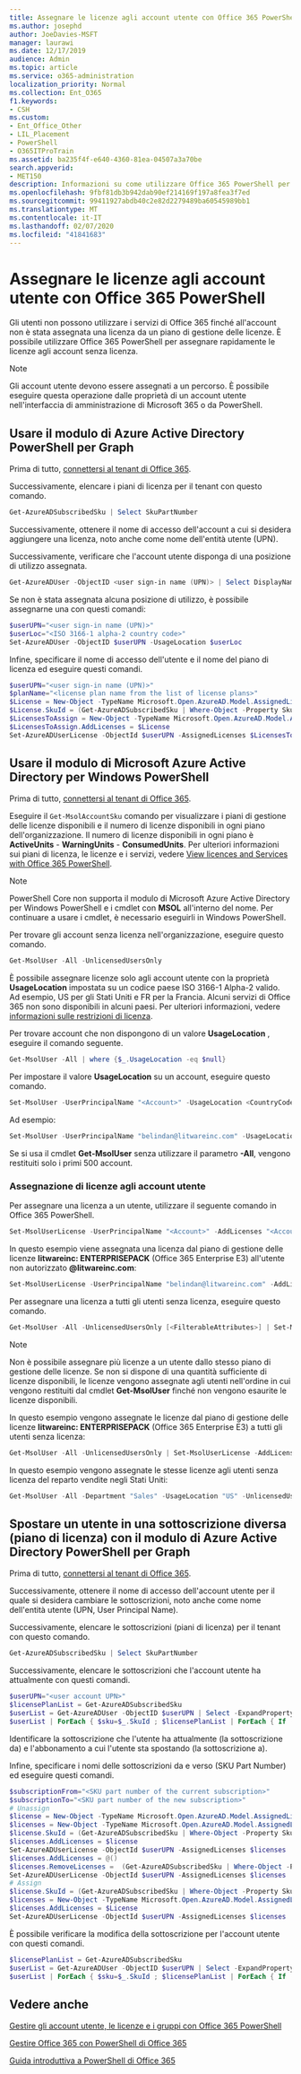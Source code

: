 ```yaml
---
title: Assegnare le licenze agli account utente con Office 365 PowerShell
ms.author: josephd
author: JoeDavies-MSFT
manager: laurawi
ms.date: 12/17/2019
audience: Admin
ms.topic: article
ms.service: o365-administration
localization_priority: Normal
ms.collection: Ent_O365
f1.keywords:
- CSH
ms.custom:
- Ent_Office_Other
- LIL_Placement
- PowerShell
- O365ITProTrain
ms.assetid: ba235f4f-e640-4360-81ea-04507a3a70be
search.appverid:
- MET150
description: Informazioni su come utilizzare Office 365 PowerShell per assegnare una licenza di Office 365 a utenti senza licenza.
ms.openlocfilehash: 9fbf81db3b942dab90ef214169f197a8fea3f7ed
ms.sourcegitcommit: 99411927abdb40c2e82d2279489ba60545989bb1
ms.translationtype: MT
ms.contentlocale: it-IT
ms.lasthandoff: 02/07/2020
ms.locfileid: "41841683"
---
```

# <a name="assign-licenses-to-user-accounts-with-office-365-powershell"></a>Assegnare le licenze agli account utente con Office 365 PowerShell

Gli utenti non possono utilizzare i servizi di Office 365 finché all'account non è stata assegnata una licenza da un piano di gestione delle licenze. È possibile utilizzare Office 365 PowerShell per assegnare rapidamente le licenze agli account senza licenza. 

>[!Note]
>Gli account utente devono essere assegnati a un percorso. È possibile eseguire questa operazione dalle proprietà di un account utente nell'interfaccia di amministrazione di Microsoft 365 o da PowerShell.
>

## <a name="use-the-azure-active-directory-powershell-for-graph-module"></a>Usare il modulo di Azure Active Directory PowerShell per Graph

Prima di tutto, [connettersi al tenant di Office 365](connect-to-office-365-powershell.md#connect-with-the-azure-active-directory-powershell-for-graph-module).
  

Successivamente, elencare i piani di licenza per il tenant con questo comando.

```powershell
Get-AzureADSubscribedSku | Select SkuPartNumber
```

Successivamente, ottenere il nome di accesso dell'account a cui si desidera aggiungere una licenza, noto anche come nome dell'entità utente (UPN).

Successivamente, verificare che l'account utente disponga di una posizione di utilizzo assegnata.

```powershell
Get-AzureADUser -ObjectID <user sign-in name (UPN)> | Select DisplayName, UsageLocation
```

Se non è stata assegnata alcuna posizione di utilizzo, è possibile assegnarne una con questi comandi:

```powershell
$userUPN="<user sign-in name (UPN)>"
$userLoc="<ISO 3166-1 alpha-2 country code>"
Set-AzureADUser -ObjectID $userUPN -UsageLocation $userLoc
```

Infine, specificare il nome di accesso dell'utente e il nome del piano di licenza ed eseguire questi comandi.

```powershell
$userUPN="<user sign-in name (UPN)>"
$planName="<license plan name from the list of license plans>"
$License = New-Object -TypeName Microsoft.Open.AzureAD.Model.AssignedLicense
$License.SkuId = (Get-AzureADSubscribedSku | Where-Object -Property SkuPartNumber -Value $planName -EQ).SkuID
$LicensesToAssign = New-Object -TypeName Microsoft.Open.AzureAD.Model.AssignedLicenses
$LicensesToAssign.AddLicenses = $License
Set-AzureADUserLicense -ObjectId $userUPN -AssignedLicenses $LicensesToAssign
```

## <a name="use-the-microsoft-azure-active-directory-module-for-windows-powershell"></a>Usare il modulo di Microsoft Azure Active Directory per Windows PowerShell

Prima di tutto, [connettersi al tenant di Office 365](connect-to-office-365-powershell.md#connect-with-the-microsoft-azure-active-directory-module-for-windows-powershell).

Eseguire il `Get-MsolAccountSku` comando per visualizzare i piani di gestione delle licenze disponibili e il numero di licenze disponibili in ogni piano dell'organizzazione. Il numero di licenze disponibili in ogni piano è **ActiveUnits** - **WarningUnits** - **ConsumedUnits**. Per ulteriori informazioni sui piani di licenza, le licenze e i servizi, vedere [View licences and Services with Office 365 PowerShell](view-licenses-and-services-with-office-365-powershell.md).

>[!Note]
>PowerShell Core non supporta il modulo di Microsoft Azure Active Directory per Windows PowerShell e i cmdlet con **MSOL** all'interno del nome. Per continuare a usare i cmdlet, è necessario eseguirli in Windows PowerShell.
>

Per trovare gli account senza licenza nell'organizzazione, eseguire questo comando.

```powershell
Get-MsolUser -All -UnlicensedUsersOnly
```

È possibile assegnare licenze solo agli account utente con la proprietà **UsageLocation** impostata su un codice paese ISO 3166-1 Alpha-2 valido. Ad esempio, US per gli Stati Uniti e FR per la Francia. Alcuni servizi di Office 365 non sono disponibili in alcuni paesi. Per ulteriori informazioni, vedere [informazioni sulle restrizioni di licenza](https://go.microsoft.com/fwlink/p/?LinkId=691730).
    
Per trovare account che non dispongono di un valore **UsageLocation** , eseguire il comando seguente.

```powershell
Get-MsolUser -All | where {$_.UsageLocation -eq $null}
```

Per impostare il valore **UsageLocation** su un account, eseguire questo comando.

```powershell
Set-MsolUser -UserPrincipalName "<Account>" -UsageLocation <CountryCode>
```

Ad esempio:

```powershell
Set-MsolUser -UserPrincipalName "belindan@litwareinc.com" -UsageLocation US
```
    
Se si usa il cmdlet **Get-MsolUser** senza utilizzare il parametro **-All**, vengono restituiti solo i primi 500 account.

### <a name="assigning-licenses-to-user-accounts"></a>Assegnazione di licenze agli account utente
    
Per assegnare una licenza a un utente, utilizzare il seguente comando in Office 365 PowerShell.
  
```powershell
Set-MsolUserLicense -UserPrincipalName "<Account>" -AddLicenses "<AccountSkuId>"
```

In questo esempio viene assegnata una licenza dal piano di gestione delle licenze **litwareinc: ENTERPRISEPACK** (Office 365 Enterprise E3) all'utente non autorizzato **\@litwareinc.com**:
  
```powershell
Set-MsolUserLicense -UserPrincipalName "belindan@litwareinc.com" -AddLicenses "litwareinc:ENTERPRISEPACK"
```

Per assegnare una licenza a tutti gli utenti senza licenza, eseguire questo comando.
  
```powershell
Get-MsolUser -All -UnlicensedUsersOnly [<FilterableAttributes>] | Set-MsolUserLicense -AddLicenses "<AccountSkuId>"
```
  
>[!Note]
>Non è possibile assegnare più licenze a un utente dallo stesso piano di gestione delle licenze. Se non si dispone di una quantità sufficiente di licenze disponibili, le licenze vengono assegnate agli utenti nell'ordine in cui vengono restituiti dal cmdlet **Get-MsolUser** finché non vengono esaurite le licenze disponibili.
>

In questo esempio vengono assegnate le licenze dal piano di gestione delle licenze **litwareinc: ENTERPRISEPACK** (Office 365 Enterprise E3) a tutti gli utenti senza licenza:
  
```powershell
Get-MsolUser -All -UnlicensedUsersOnly | Set-MsolUserLicense -AddLicenses "litwareinc:ENTERPRISEPACK"
```

In questo esempio vengono assegnate le stesse licenze agli utenti senza licenza del reparto vendite negli Stati Uniti:
  
```powershell
Get-MsolUser -All -Department "Sales" -UsageLocation "US" -UnlicensedUsersOnly | Set-MsolUserLicense -AddLicenses "litwareinc:ENTERPRISEPACK"
```
  
## <a name="move-a-user-to-a-different-subscription-license-plan-with-the-azure-active-directory-powershell-for-graph-module"></a>Spostare un utente in una sottoscrizione diversa (piano di licenza) con il modulo di Azure Active Directory PowerShell per Graph

Prima di tutto, [connettersi al tenant di Office 365](connect-to-office-365-powershell.md#connect-with-the-azure-active-directory-powershell-for-graph-module).
  
Successivamente, ottenere il nome di accesso dell'account utente per il quale si desidera cambiare le sottoscrizioni, noto anche come nome dell'entità utente (UPN, User Principal Name).

Successivamente, elencare le sottoscrizioni (piani di licenza) per il tenant con questo comando.

```powershell
Get-AzureADSubscribedSku | Select SkuPartNumber
```

Successivamente, elencare le sottoscrizioni che l'account utente ha attualmente con questi comandi.

```powershell
$userUPN="<user account UPN>"
$licensePlanList = Get-AzureADSubscribedSku
$userList = Get-AzureADUser -ObjectID $userUPN | Select -ExpandProperty AssignedLicenses | Select SkuID 
$userList | ForEach { $sku=$_.SkuId ; $licensePlanList | ForEach { If ( $sku -eq $_.ObjectId.substring($_.ObjectId.length - 36, 36) ) { Write-Host $_.SkuPartNumber } } }
```

Identificare la sottoscrizione che l'utente ha attualmente (la sottoscrizione da) e l'abbonamento a cui l'utente sta spostando (la sottoscrizione a).

Infine, specificare i nomi delle sottoscrizioni da e verso (SKU Part Number) ed eseguire questi comandi.

```powershell
$subscriptionFrom="<SKU part number of the current subscription>"
$subscriptionTo="<SKU part number of the new subscription>"
# Unassign
$license = New-Object -TypeName Microsoft.Open.AzureAD.Model.AssignedLicense
$licenses = New-Object -TypeName Microsoft.Open.AzureAD.Model.AssignedLicenses
$license.SkuId = (Get-AzureADSubscribedSku | Where-Object -Property SkuPartNumber -Value $subscriptionFrom -EQ).SkuID
$licenses.AddLicenses = $license
Set-AzureADUserLicense -ObjectId $userUPN -AssignedLicenses $licenses
$licenses.AddLicenses = @()
$licenses.RemoveLicenses =  (Get-AzureADSubscribedSku | Where-Object -Property SkuPartNumber -Value $subscriptionFrom -EQ).SkuID
Set-AzureADUserLicense -ObjectId $userUPN -AssignedLicenses $licenses
# Assign
$license.SkuId = (Get-AzureADSubscribedSku | Where-Object -Property SkuPartNumber -Value $subscriptionTo -EQ).SkuID
$licenses = New-Object -TypeName Microsoft.Open.AzureAD.Model.AssignedLicenses
$licenses.AddLicenses = $License
Set-AzureADUserLicense -ObjectId $userUPN -AssignedLicenses $licenses
```

È possibile verificare la modifica della sottoscrizione per l'account utente con questi comandi.

```powershell
$licensePlanList = Get-AzureADSubscribedSku
$userList = Get-AzureADUser -ObjectID $userUPN | Select -ExpandProperty AssignedLicenses | Select SkuID 
$userList | ForEach { $sku=$_.SkuId ; $licensePlanList | ForEach { If ( $sku -eq $_.ObjectId.substring($_.ObjectId.length - 36, 36) ) { Write-Host $_.SkuPartNumber } } }
```

## <a name="see-also"></a>Vedere anche

[Gestire gli account utente, le licenze e i gruppi con Office 365 PowerShell](manage-user-accounts-and-licenses-with-office-365-powershell.md)
  
[Gestire Office 365 con PowerShell di Office 365](manage-office-365-with-office-365-powershell.md)
  
[Guida introduttiva a PowerShell di Office 365](getting-started-with-office-365-powershell.md)
